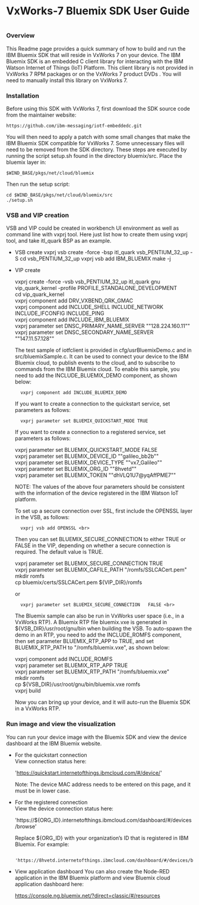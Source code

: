 # ##########################################################
#
# VxWorks-7 Bluemix SDK User Guide
#
# ##########################################################

### Overview

This Readme page provides a quick summary of how to build and run the IBM Bluemix SDK that will reside in VxWorks 7 on your device. The IBM Bluemix SDK is an embedded C client library for interacting with the IBM Watson Internet of Things (IoT) Platform. This client library is not provided in VxWorks 7 RPM packages or on the VxWorks 7 product DVDs . You will need to manually install this library on VxWorks 7.

### Installation

Before using this SDK with VxWorks 7, first download the SDK source code from the maintainer website:

	https://github.com/ibm-messaging/iotf-embeddedc.git

You will then need to apply a patch with some small changes that make the IBM Bluemix SDK compatible for VxWorks 7. Some unnecessary files will need to be removed from the SDK directory. These steps are executed by running the script setup.sh found in the directory bluemix/src. 
Place the bluemix layer in:

	$WIND_BASE/pkgs/net/cloud/bluemix
	
Then run the setup script:

	cd $WIND_BASE/pkgs/net/cloud/bluemix/src 
	./setup.sh 

### VSB and VIP creation

VSB and VIP could be created in workbench UI environment as well as command line with vxprj tool. Here just list how to create them using vxprj tool, and take itl_quark BSP as an example. 

* VSB create 
	vxprj vsb create -force -bsp itl_quark vsb_PENTIUM_32_up -S 
	cd vsb_PENTIUM_32_up 
	vxprj vsb add IBM_BLUEMIX 
	make -j 

* VIP create

	vxprj create -force -vsb vsb_PENTIUM_32_up itl_quark gnu vip_quark_kernel -profile PROFILE_STANDALONE_DEVELOPMENT <br>
	cd vip_quark_kernel <br>
	vxprj component add DRV_VXBEND_QRK_GMAC <br>
	vxprj component add INCLUDE_SHELL INCLUDE_NETWORK INCLUDE_IFCONFIG INCLUDE_PING <br>
	vxprj component add INCLUDE_IBM_BLUEMIX <br>
	vxprj parameter set DNSC_PRIMARY_NAME_SERVER "\"128.224.160.11\"" <br>
	vxprj parameter set DNSC_SECONDARY_NAME_SERVER "\"147.11.57.128\"" <br>

    The test sample of iotfclient is provided in cfg/usrBluemixDemo.c and in src/bluemixSample.c. It can be used to connect your device to the IBM Bluemix cloud, to publish events to the cloud, and to subscribe to commands from the IBM Bluemix cloud. To enable this sample, you need to add the INCLUDE_BLUEMIX_DEMO component, as shown below: 
	
        vxprj component add INCLUDE_BLUEMIX_DEMO

    If you want to create a connection to the quickstart service, set parameters as follows:
	
        vxprj parameter set BLUEMIX_QUICKSTART_MODE TRUE

    If you want to create a connection to a registered service, set parameters as follows:  <br>
	
	vxprj parameter set BLUEMIX_QUICKSTART_MODE FALSE <br>
	vxprj parameter set BLUEMIX_DEVICE_ID "\"galileo_bb2b\"" <br>
	vxprj parameter set BLUEMIX_DEVICE_TYPE "\"vx7_Galileo\"" <br>
	vxprj parameter set BLUEMIX_ORG_ID "\"8hvetd\"" <br>
	vxprj parameter set BLUEMIX_TOKEN "\"dhVLQ1U7@yqAffPME7\"" <br>


    NOTE: The values of the above four parameters should be consistent with the information of the device registered in the IBM Watson IoT platform.  <br>

    To set up a secure connection over SSL, first include the OPENSSL layer in the VSB, as follows:  <br>
	
        vxprj vsb add OPENSSL <br>
		
    Then you can set BLUEMIX_SECURE_CONNECTION to either TRUE or FALSE in the VIP, depending on whether a secure connection is required. The default value is TRUE. <br>
	
	vxprj parameter set BLUEMIX_SECURE_CONNECTION TRUE <br>
	vxprj parameter set BLUEMIX_CAFILE_PATH "/romfs/SSLCACert.pem" <br>
	mkdir romfs <br>
	cp bluemix/certs/SSLCACert.pem ${VIP_DIR}/romfs <br>

    or <br>
	
        vxprj parameter set BLUEMIX_SECURE_CONNECTION   FALSE <br>

    The Bluemix sample can also be run in VxWorks user space (i.e., in a VxWorks RTP). A Bluemix RTP file bluemix.vxe is generated in ${VSB_DIR}/usr/root/gnu/bin when building the VSB. To auto-spawn the demo in an RTP, you need to add the INCLUDE_ROMFS component, then set parameter BLUEMIX_RTP_APP to TRUE, and set BLUEMIX_RTP_PATH to "/romfs/bluemix.vxe", as shown below:
	
	vxprj component add INCLUDE_ROMFS <br>
	vxprj parameter set BLUEMIX_RTP_APP TRUE <br>
	vxprj parameter set BLUEMIX_RTP_PATH "/romfs/bluemix.vxe" <br>
	mkdir romfs <br>
	cp ${VSB_DIR}/usr/root/gnu/bin/bluemix.vxe romfs <br>
	vxprj build<br>

    Now you can bring up your device, and it will auto-run the Bluemix SDK in a VxWorks RTP. 

### Run image and view the visualization

You can run your device image with the Bluemix SDK and view the device dashboard at the IBM Bluemix website. 

* For the quickstart connection <br>
    View connection status here:

	'https://quickstart.internetofthings.ibmcloud.com/#/device/'
	
    Note: The device MAC address needs to be entered on this page, and it must be in lower case. 
	
* For the registered connection <br>
    View the device connection status here:
	
	'https://${ORG_ID}.internetofthings.ibmcloud.com/dashboard/#/devices/browse'
	
    Replace ${ORG_ID} with your organization’s ID that is registered in IBM Bluemix. For example:
	
    	'https://8hvetd.internetofthings.ibmcloud.com/dashboard/#/devices/browse'

* View application dashboard
    You can also create the Node-RED application in the IBM Bluemix platform and view Bluemix cloud application dashboard here:
	
	https://console.ng.bluemix.net/?direct=classic/#/resources
